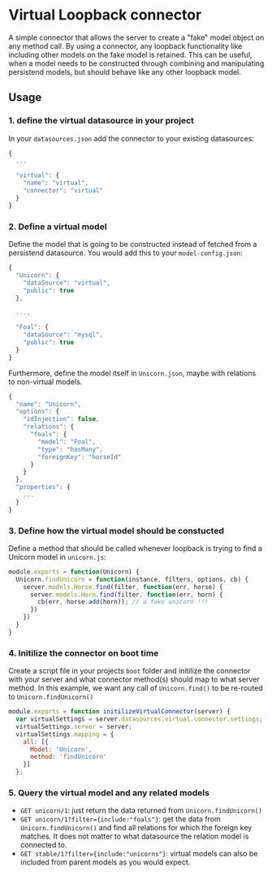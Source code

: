 # Virtual Loopback connector

A simple connector that allows the server to create a "fake" model object on any method call. By using a connector, any loopback functionality like including other models on the fake model is retained. This can be useful, when a model needs to be constructed through combining and manipulating persistend models, but should behave like any other loopback model.

## Usage

### 1. define the virtual datasource in your project

In your `datasources.json` add the connector to your existing datasources:

```js
{
  ...

  "virtual": {
    "name": "virtual",
    "connector": "virtual"
  }
}
```

### 2. Define a virtual model

Define the model that is going to be constructed instead of fetched from a persistend datasource. You would add this to your `model-config.json`:

```js
{
  "Unicorn": {
    "dataSource": "virtual",
    "public": true
  },

  ...,

  "Foal": {
    "dataSource": "mysql",
    "public": true
  }
}
```

Furthermore, define the model itself in `Unicorn.json`, maybe with relations to non-virtual models.

```js
{
  "name": "Unicorn",
  "options": {
    "idInjection": false,
    "relations": {
      "foals": {
        "model": "Foal",
        "type": "hasMany",
        "foreignKey": "horseId"
      }
    }
  },
  "properties": {
    ...
  }
}
```

### 3. Define how the virtual model should be constucted

Define a method that should be called whenever loopback is trying to find a Unicorn model in `unicorn.js`:

```js
module.exports = function(Unicorn) {
  Unicorn.findUnicorn = function(instance, filters, options, cb) {
    server.models.Horse.find(filter, function(err, horse) {
      server.models.Horn.find(filter, function(err, horn) {
        cb(err, horse.add(horn)); // a fake unicorn !!!
      })
    })
  }
}
```

### 4. Initilize the connector on boot time

Create a script file in your projects `boot` folder and initilize the connector with your server and what connector method(s) should map to what server method. In this example, we want any call of `Unicorn.find()` to be re-routed to `Unicorn.findUnicorn()`

```js
module.exports = function initilizeVirtualConnector(server) {
  var virtualSettings = server.datasources.virtual.connector.settings;
  virtualSettings.server = server;
  virtualSettings.mapping = {
    all: [{
      Model: 'Unicorn',
      method: 'findUnicorn'
    }]
  };
```

### 5. Query the virtual model and any related models

- `GET unicorn/1`: just return the data returned from `Unicorn.findUnicorn()`
- `GET unicorn/1?filter={include:"foals"}`: get the data from `Unicorn.findUnicorn()` and find all relations for which the foreign key matches. It does not matter to what datasource the relation model is connected to.
- `GET stable/1?filter={include:"unicorns"}`: virtual models can also be included from parent models as you would expect.
